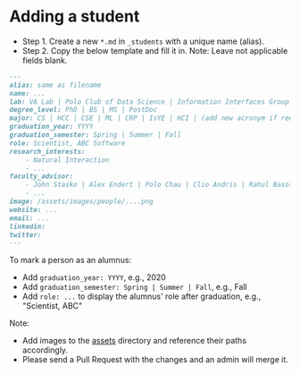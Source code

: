 # Adding a student

- Step 1. Create a new `*.md` in `_students` with a unique name (alias).
- Step 2. Copy the below template and fill it in. Note: Leave not applicable fields blank.

```md
---
alias: same as filename
name: ...
lab: VA Lab | Polo Club of Data Science | Information Interfaces Group | Friendly Cities Lab | EntSci Lab | James Foley's Group
degree_level: PhD | BS | MS | PostDoc
major: CS | HCC | CSE | ML | CRP | IsYE | HCI | (add new acronym if required)
graduation_year: YYYY
graduation_semester: Spring | Summer | Fall
role: Scientist, ABC Software
research_interests: 
    - Natural Interaction
    - ...
faculty_advisor:
    - John Stasko | Alex Endert | Polo Chau | Clio Andris | Rahul Basole | James Foley
    - ...
image: /assets/images/people/....png
website: ...
email: ...
linkedin: 
twitter: 
---
```

To mark a person as an alumnus:
- Add `graduation_year: YYYY`, e.g., 2020
- Add `graduation_semester: Spring | Summer | Fall`, e.g., Fall
- Add `role: ...` to display the alumnus' role after graduation, e.g., "Scientist, ABC"

Note:
- Add images to the [assets](/assets/images/students) directory and reference their paths accordingly.
- Please send a Pull Request with the changes and an admin will merge it.